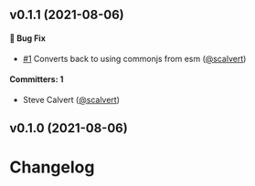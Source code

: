 
## v0.1.1 (2021-08-06)

#### :bug: Bug Fix
* [#1](https://github.com/scalvert/ember-setup-middleware-reporter/pull/1) Converts back to using commonjs from esm ([@scalvert](https://github.com/scalvert))

#### Committers: 1
- Steve Calvert ([@scalvert](https://github.com/scalvert))


## v0.1.0 (2021-08-06)


# Changelog
